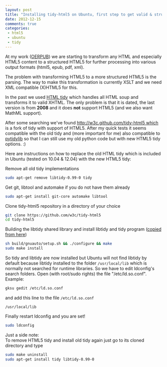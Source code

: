 ```yaml
---
layout: post
title: "Installing tidy-html5 on Ubuntu, first step to get valid & structured HTML5"
date: 2012-12-15
comments: true
categories:
 - html5
 - ubuntu
 - tidy
---
```


At my work ([OERPUB](http://oerpub.org/)) we are starting to transform
any HTML and especially HTML5 content to a structured HTML5 for further
processing into various output formats (html5, epub, pdf, xml).
<!-- more -->
The problem with transforming HTML5 to a more structured HTML5 is the
parsing. The way to make this transformation is currently XSLT and we
need XML compatible (X)HTML5 for this.

In the past we used [HTML tidy](http://tidy.sourceforge.net/) which
handles all HTML soup and transforms it to valid XHTML. The only problem
is that it is dated, the last version is from **2008** and it does
**not** support HTML5 (and we also want MathML support).

After some searching we've found
http://w3c.github.com/tidy-html5 which is a fork of tidy with support
of HTML5. After my quick tests it seems compatible with the old tidy and
(more important for me) also compatible to
[pytidylib](http://countergram.com/open-source/pytidylib) so that I can
still use my old python code but with new HTML5 tidy options. :)

Here are instructions on how to replace the old HTML tidy which is
included in Ubuntu (tested on 10.04 & 12.04) with the new HTML5 tidy:

Remove all old tidy implementations
```bash
sudo apt-get remove libtidy-0.99-0 tidy
```

Get git, libtool and automake if you do not have them already
```bash
sudo apt-get install git-core automake libtool
```
Clone tidy-html5 repository in a directory of your choice
```bash
git clone https://github.com/w3c/tidy-html5
cd tidy-html5
```

Building the libtidy shared library and install libtidy and tidy program ([copied from here](http://building%20the%20libtidy%20shared%20library/))
```bash
sh build/gnuauto/setup.sh && ./configure && make
sudo make install
```

So tidy and libtidy are now installed but Ubuntu will not find
libtidy by default because libtidy installed to the folder
`/usr/local/lib` which is normally not searched for
runtime libraries. So we have to edit ldconfig's search folders.
Open (with root/sudo rights) the file "/etc/ld.so.conf". Example:
```bash
gksu gedit /etc/ld.so.conf
```

and add this line to the file `/etc/ld.so.conf`
```
/usr/local/lib
```

Finally restart ldconfig and you are set!
```bash
sudo ldconfig
```

Just a side note:  
To remove HTML5 tidy and install old tidy again just go to its cloned
directory and type

```bash
sudo make uninstall
sudo apt-get install tidy libtidy-0.99-0
```

